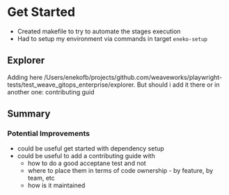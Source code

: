 # Get Started

- Created makefile to try to automate the stages execution 
- Had to setup my environment via commands in target `eneko-setup`

## Explorer

Adding here /Users/enekofb/projects/github.com/weaveworks/playwright-tests/test_weave_gitops_enterprise/explorer. 
But should i add it there or in another one: contributing guid 





## Summary


### Potential Improvements 

- could be useful get started with dependency setup
- could be useful to add a contributing guide with 
  - how to do a good acceptane test and not 
  - where to place them in terms of code ownership - by feature, by team, etc 
  - how is it maintained



